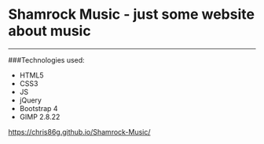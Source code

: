 # Shamrock Music - just some website about music
<hr>
###Technologies used:

- HTML5
- CSS3
- JS
- jQuery
- Bootstrap 4
- GIMP 2.8.22

https://chris86g.github.io/Shamrock-Music/

